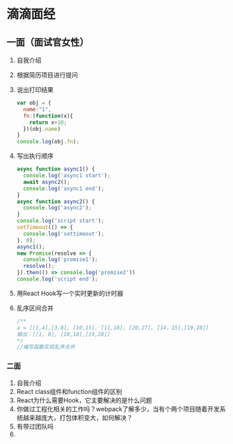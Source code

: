 # 滴滴面经

## 一面（面试官女性）

1. 自我介绍

2. 根据简历项目进行提问

3. 说出打印结果

   ```js
   var obj = {
     name:"1",
     fn:(function(x){
       return x+10;
     })(obj.name)
   }
   console.log(obj.fn);
   ```

4. 写出执行顺序

   ```js
   async function async1() {
     console.log('async1 start');
     await async2();
     console.log('async1 end');
   }
   async function async2() {
     console.log('async2');
   }
   console.log('script start');
   setTimeout(() => {
     console.log('settimeout');
   }, 0);
   async1();
   new Promise(resolve => {
     console.log('promise1');
     resolve();
   }).then(() => console.log('promise2'))
   console.log('script end');
   ```

5. 用React Hook写一个实时更新的计时器

6. 乱序区间合并

   ```js
   /**
   a = [[1,4],[3,8], [10,15], [11,18], [20,27], [14，15],[19,28]]
   输出：[[1, 8], [10,18],[19,28]]
   */
   //编写函数实现乱序合并
   ```

### 二面

1. 自我介绍
2. React class组件和function组件的区别
3. React为什么需要Hook，它主要解决的是什么问题
4. 你做过工程化相关的工作吗？webpack了解多少，当有个两个项目随着开发系统越来越庞大，打包体积变大，如何解决？
5. 有带过团队吗
6.
